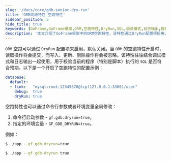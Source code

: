 ```yaml
---
slug: '/docs/core/gdb-senior-dry-run'
title: 'ORM高级特性-空跑特性'
sidebar_position: 5
hide_title: true
keywords: [GoFrame,GoFrame框架,ORM,空跑特性,DryRun,SQL,调试模式,日志输出,数据库,配置示例]
description: '本文介绍了GoFrame框架中的ORM空跑特性，该特性通过DryRun配置项启用，可以在不开启实际写入、更新、删除操作的情况下调试SQL语句。本文提供了详细的配置示例以及如何利用命令行参数和环境变量全局修改该特性的使用方法，帮助开发者在开发过程中验证SQL执行的正确性。'
---
```


`ORM` 空跑可以通过 `DryRun` 配置项来启用，默认关闭。当 `ORM` 的空跑特性开启时，读取操作将会提交，而写入、更新、删除操作将会被忽略。该特性往往结合调试模式和日志输出一起使用，用于校验当前的程序（特别是脚本）执行的 `SQL` 是否符合预期。以下是一个开启了空跑特性的配置示例：

```yaml
database:
  default:
  - link:   "mysql:root:12345678@tcp(127.0.0.1:3306)/user"
    debug:  true
    dryRun: true
```

空跑特性也可以通过命令行参数或者环境变量全局修改：

1. 命令行启动参数 \- `gf.gdb.dryrun=true`。
2. 指定的环境变量 \- `GF_GDB_DRYRUN=true`。

例如：

```bash
$ ./app --gf.gdb.dryrun=true
```

```bash
$ ./app --gf.gdb.dryrun true
```